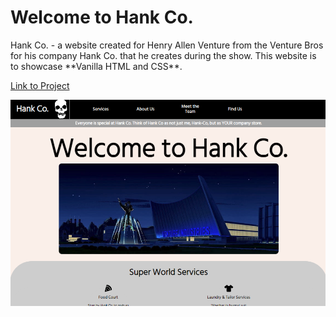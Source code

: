# Welcome to Hank Co.
<p align = 'left'>
Hank Co. - a website created for Henry Allen Venture from the Venture Bros for his company Hank Co. that he creates during the show. This website is to showcase **Vanilla HTML and CSS**.
</p>

[Link to Project](https://astraughn5.github.io/hankco/)

![alt text](https://github.com/astraughn5/hankco/blob/main/assets/hankco%20thumbnail.png)
